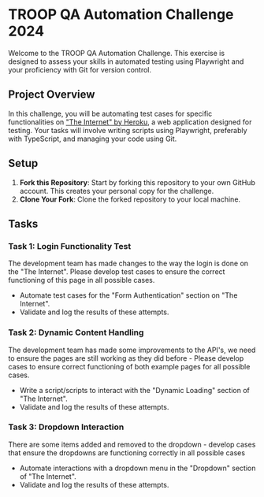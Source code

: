 # TROOP QA Automation Challenge 2024

Welcome to the TROOP QA Automation Challenge. This exercise is designed to assess your skills in automated testing using Playwright and your proficiency with Git for version control.

## Project Overview

In this challenge, you will be automating test cases for specific functionalities on ["The Internet" by Heroku](https://the-internet.herokuapp.com), a web application designed for testing. Your tasks will involve writing scripts using Playwright, preferably with TypeScript, and managing your code using Git.

## Setup

1. **Fork this Repository**: Start by forking this repository to your own GitHub account. This creates your personal copy for the challenge.
2. **Clone Your Fork**: Clone the forked repository to your local machine.

## Tasks

### Task 1: Login Functionality Test

The development team has made changes to the way the login is done on the "The Internet". Please develop test cases to ensure the correct functioning of this page in all possible cases.

- Automate test cases for the "Form Authentication" section on "The Internet".
- Validate and log the results of these attempts.

### Task 2: Dynamic Content Handling

The development team has made some improvements to the API's, we need to ensure the pages are still working as they did before - Please develop cases to ensure correct functioning of both example pages for all possible cases.

- Write a script/scripts to interact with the "Dynamic Loading" section of "The Internet".
- Validate and log the results of these attempts.


### Task 3: Dropdown Interaction

There are some items added and removed to the dropdown - develop cases that ensure the dropdowns are functioning correctly in all possible cases

- Automate interactions with a dropdown menu in the "Dropdown" section of "The Internet".
- Validate and log the results of these attempts.

